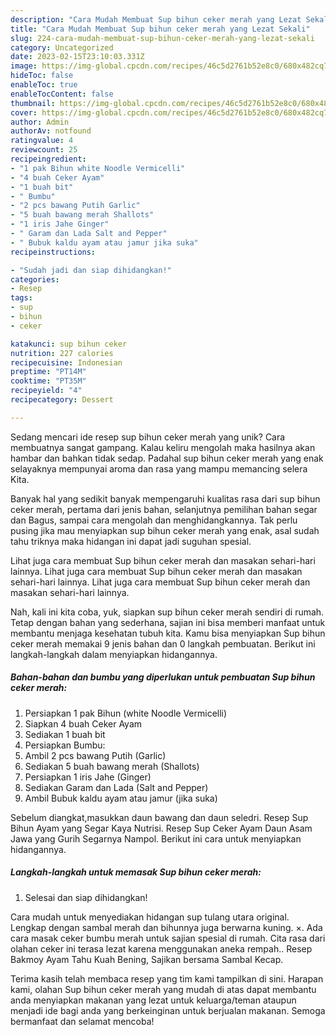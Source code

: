 ```yaml
---
description: "Cara Mudah Membuat Sup bihun ceker merah yang Lezat Sekali"
title: "Cara Mudah Membuat Sup bihun ceker merah yang Lezat Sekali"
slug: 224-cara-mudah-membuat-sup-bihun-ceker-merah-yang-lezat-sekali
category: Uncategorized
date: 2023-02-15T23:10:03.331Z
image: https://img-global.cpcdn.com/recipes/46c5d2761b52e8c0/680x482cq70/sup-bihun-ceker-merah-foto-resep-utama.jpg
hideToc: false
enableToc: true
enableTocContent: false
thumbnail: https://img-global.cpcdn.com/recipes/46c5d2761b52e8c0/680x482cq70/sup-bihun-ceker-merah-foto-resep-utama.jpg
cover: https://img-global.cpcdn.com/recipes/46c5d2761b52e8c0/680x482cq70/sup-bihun-ceker-merah-foto-resep-utama.jpg
author: Admin
authorAv: notfound
ratingvalue: 4
reviewcount: 25
recipeingredient:
- "1 pak Bihun white Noodle Vermicelli"
- "4 buah Ceker Ayam"
- "1 buah bit"
- " Bumbu"
- "2 pcs bawang Putih Garlic"
- "5 buah bawang merah Shallots"
- "1 iris Jahe Ginger"
- " Garam dan Lada Salt and Pepper"
- " Bubuk kaldu ayam atau jamur jika suka"
recipeinstructions:

- "Sudah jadi dan siap dihidangkan!"
categories:
- Resep
tags:
- sup
- bihun
- ceker

katakunci: sup bihun ceker 
nutrition: 227 calories
recipecuisine: Indonesian
preptime: "PT14M"
cooktime: "PT35M"
recipeyield: "4"
recipecategory: Dessert

---
```





Sedang mencari ide resep sup bihun ceker merah yang unik? Cara membuatnya sangat gampang. Kalau keliru mengolah maka hasilnya akan hambar dan bahkan tidak sedap. Padahal sup bihun ceker merah yang enak selayaknya mempunyai aroma dan rasa yang mampu memancing selera Kita.





Banyak hal yang sedikit banyak mempengaruhi kualitas rasa dari sup bihun ceker merah, pertama dari jenis bahan, selanjutnya pemilihan bahan segar dan Bagus, sampai cara mengolah dan menghidangkannya. Tak perlu pusing jika mau menyiapkan sup bihun ceker merah yang enak,      asal sudah tahu triknya maka hidangan ini dapat jadi suguhan spesial.














Lihat juga cara membuat Sup bihun ceker merah dan masakan sehari-hari lainnya. Lihat juga cara membuat Sup bihun ceker merah dan masakan sehari-hari lainnya. Lihat juga cara membuat Sup bihun ceker merah dan masakan sehari-hari lainnya.






Nah, kali ini kita coba, yuk, siapkan sup bihun ceker merah sendiri di rumah. Tetap dengan bahan yang sederhana, sajian ini bisa memberi manfaat untuk membantu menjaga kesehatan tubuh kita. Kamu bisa menyiapkan Sup bihun ceker merah memakai 9 jenis bahan dan 0 langkah pembuatan. Berikut ini langkah-langkah dalam menyiapkan hidangannya.

<!--inarticleads1-->

##### Bahan-bahan dan bumbu yang diperlukan untuk pembuatan Sup bihun ceker merah:

1. Persiapkan 1 pak Bihun (white Noodle Vermicelli)
1. Siapkan 4 buah Ceker Ayam
1. Sediakan 1 buah bit
1. Persiapkan  Bumbu:
1. Ambil 2 pcs bawang Putih (Garlic)
1. Sediakan 5 buah bawang merah (Shallots)
1. Persiapkan 1 iris Jahe (Ginger)
1. Sediakan  Garam dan Lada (Salt and Pepper)
1. Ambil  Bubuk kaldu ayam atau jamur (jika suka)


Sebelum diangkat,masukkan daun bawang dan daun seledri. Resep Sup Bihun Ayam yang Segar Kaya Nutrisi. Resep Sup Ceker Ayam Daun Asam Jawa yang Gurih Segarnya Nampol. Berikut ini cara untuk menyiapkan hidangannya. 

<!--inarticleads2-->

##### Langkah-langkah untuk memasak Sup bihun ceker merah:


1. Selesai dan siap dihidangkan!

Cara mudah untuk menyediakan hidangan sup tulang utara original. Lengkap dengan sambal merah dan bihunnya juga berwarna kuning. ×. Ada cara masak ceker bumbu merah untuk sajian spesial di rumah. Cita rasa dari olahan ceker ini terasa lezat karena menggunakan aneka rempah.. Resep Bakmoy Ayam Tahu Kuah Bening, Sajikan bersama Sambal Kecap. 

Terima kasih telah membaca resep yang tim kami tampilkan di sini. Harapan kami, olahan Sup bihun ceker merah yang mudah di atas dapat membantu anda menyiapkan makanan yang lezat untuk keluarga/teman ataupun menjadi ide bagi anda yang berkeinginan untuk berjualan makanan. Semoga bermanfaat dan selamat mencoba!
